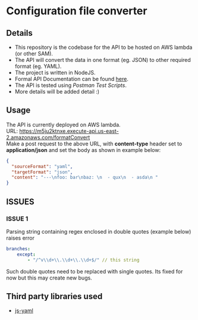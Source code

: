# Configuration file converter

## Details
+ This repository is the codebase for the API to be hosted on AWS lambda (or other SAM). <br />
+ The API will convert the data in one format (eg. JSON) to other required format (eg. YAML). <br />
+ The project is written in NodeJS. <br />
+ Formal API Documentation can be found [here](https://app.swaggerhub.com/apis-docs/HarshalRohit/try-swagger/1.0.0). <br />
+ The API is tested using _Postman Test Scripts_.
+ More details will be added detail :) <br />


## Usage
The API is currently deployed on AWS lambda. <br />
URL: https://m5ju2ktnxe.execute-api.us-east-2.amazonaws.com/formatConvert <br />
Make a post request to the above URL,  with **content-type** header set to **application/json** and set the body as shown in example below:
```json
{
  "sourceFormat": "yaml", 
  "targetFormat": "json", 
  "content": "---\nfoo: bar\nbaz: \n  - qux\n  - asda\n "
}
```

## ISSUES
### ISSUE 1
Parsing string containing regex enclosed in double quotes (example below) raises error
```yaml
branches:
    except:
        - "/^v\\d+\\.\\d+\\.\\d+$/" // this string
```
Such double quotes need to be replaced with single quotes. Its fixed for now but this may create new bugs.
## Third party libraries used
+ [js-yaml](https://github.com/nodeca/js-yaml)


